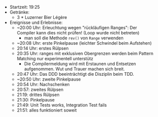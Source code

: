 - Startzeit: 19:25
- Getränke:
    - 3 * Luzerner Bier Légère
- Ereignisse und Erlebnisse:
    - ~20:00 Uhr: Erleuchtung wegen "rückläufigen Ranges": Der Compiler kann dies nicht prüfen! (Loop wurde nicht betreten)
        - man soll die Methode `rev()` von `Range` verwenden
    - ~20:08 Uhr: erste Pinkelpause (leichter Schwindel beim Aufstehen)
    - 20:14 Uhr: erstes Rülpsen
    - 20:35 Uhr: ranges mit exklusiven Obergrenzen werden beim Pattern Matching nur experimentell unterstütz
        - Die Compilermeldung wird mit Erstaunen und Entsetzen aufgenommen. Wut und Trauer machen sich breit.
    - 20:47 Uhr: Das DDD beeinträchtigt die Disziplin beim TDD.
    - ~20:50 Uhr: zweite Pinkelpause
    - 20:54 Uhr: Nachschenken
    - 20:57: zweites Rülpsen
    - 21:19: drittes Rülpsen
    - 21:30: Pinkelpause
    - 21:49: Unit Tests works, Integration Test fails
    - 21:51: alles funktioniert soweit
